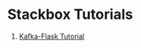 # Stackbox Tutorials


1. [Kafka-Flask Tutorial](https://medium.com/@stackboxspace/build-flask-apis-using-socketio-to-produce-consume-kafka-messages-95a15df2d1bc)
